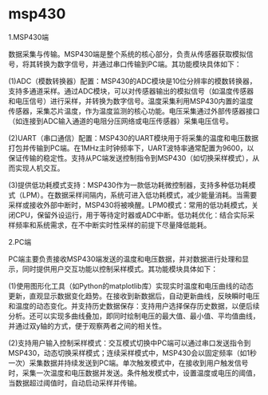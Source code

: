 # msp430
1.MSP430端

数据采集与传输。MSP430端是整个系统的核心部分，负责从传感器获取模拟信号，将其转换为数字信号，并通过串口传输到PC端。其功能模块具体如下：

(1)ADC（模数转换器）配置：MSP430的ADC模块是10位分辨率的模数转换器，支持多通道采样。通过ADC模块，可以对传感器输出的模拟信号（如温度传感器和电压信号）进行采样，并转换为数字信号。温度采集利用MSP430内置的温度传感器，采集芯片温度，作为温度监测的核心功能。电压采集通过外部传感器接口（如连接到ADC输入通道的电阻分压网络或电压传感器）采集电压信号。

(2)UART（串口通信）配置：MSP430的UART模块用于将采集的温度和电压数据打包并传输到PC端。在1MHz主时钟频率下，UART波特率通常配置为9600，以保证传输的稳定性。支持从PC端发送控制指令到MSP430（如切换采样模式），从而实现人机交互。

(3)提供低功耗模式支持：MSP430作为一款低功耗微控制器，支持多种低功耗模式（LPM）。在数据采样间隔内，系统可进入低功耗模式，减少能量消耗。当需要采样或接收外部中断时，MSP430将被唤醒。LPM0模式：常用的低功耗模式，关闭CPU，保留外设运行，用于等待定时器或ADC中断。低功耗优化：结合实际采样频率和系统需求，在不中断实时性采样的前提下尽量降低能耗。

2.PC端

PC端主要负责接收MSP430端发送的温度和电压数据，并对数据进行处理和显示，同时提供用户交互功能以控制采样模式。其功能模块具体如下：

(1)使用图形化工具（如Python的matplotlib库）实现实时温度和电压曲线的动态更新，直观显示数据变化趋势。在接收到新数据后，自动更新曲线，反映瞬时电压和温度的动态变化。并支持历史数据保存：支持用户选择保存历史数据，以便后续分析。还可以实现多曲线叠加，即同时绘制电压的最大值、最小值、平均值曲线，并通过双y轴的方式，便于观察两者之间的相关性。

(2)支持用户输入控制采样模式：交互模式切换中PC端可以通过串口发送指令到MSP430，动态切换采样模式；连续采样模式中，MSP430会以固定频率（如1秒一次）采集数据并持续发送到PC端。单次触发模式中，在接收到用户触发信号时，采集一次温度和电压数据并发送。条件触发模式中，设置温度或电压的阈值，当数据超过阈值时，自动启动采样并传输。




